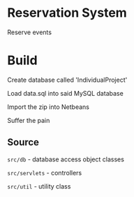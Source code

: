 Reservation System
=========

Reserve events

Build
=========
Create database called 'IndividualProject'

Load data.sql into said  MySQL database 

Import the zip into Netbeans

Suffer the pain

Source
------
`src/db` - database access object classes

`src/servlets` - controllers

`src/util` - utility class



